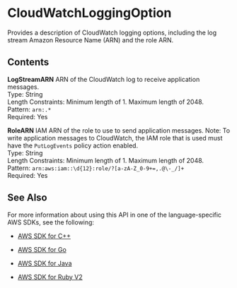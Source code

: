 # CloudWatchLoggingOption<a name="API_CloudWatchLoggingOption"></a>

Provides a description of CloudWatch logging options, including the log stream Amazon Resource Name \(ARN\) and the role ARN\.

## Contents<a name="API_CloudWatchLoggingOption_Contents"></a>

 **LogStreamARN**   <a name="analytics-Type-CloudWatchLoggingOption-LogStreamARN"></a>
ARN of the CloudWatch log to receive application messages\.  
Type: String  
Length Constraints: Minimum length of 1\. Maximum length of 2048\.  
Pattern: `arn:.*`   
Required: Yes

 **RoleARN**   <a name="analytics-Type-CloudWatchLoggingOption-RoleARN"></a>
IAM ARN of the role to use to send application messages\. Note: To write application messages to CloudWatch, the IAM role that is used must have the `PutLogEvents` policy action enabled\.  
Type: String  
Length Constraints: Minimum length of 1\. Maximum length of 2048\.  
Pattern: `arn:aws:iam::\d{12}:role/?[a-zA-Z_0-9+=,.@\-_/]+`   
Required: Yes

## See Also<a name="API_CloudWatchLoggingOption_SeeAlso"></a>

For more information about using this API in one of the language\-specific AWS SDKs, see the following:

+  [AWS SDK for C\+\+](http://docs.aws.amazon.com/goto/SdkForCpp/kinesisanalytics-2015-08-14/CloudWatchLoggingOption) 

+  [AWS SDK for Go](http://docs.aws.amazon.com/goto/SdkForGoV1/kinesisanalytics-2015-08-14/CloudWatchLoggingOption) 

+  [AWS SDK for Java](http://docs.aws.amazon.com/goto/SdkForJava/kinesisanalytics-2015-08-14/CloudWatchLoggingOption) 

+  [AWS SDK for Ruby V2](http://docs.aws.amazon.com/goto/SdkForRubyV2/kinesisanalytics-2015-08-14/CloudWatchLoggingOption) 